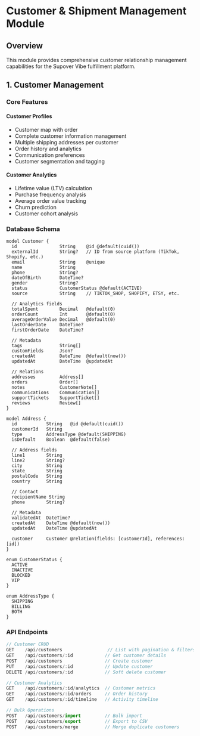 # Customer & Shipment Management Module

## Overview
This module provides comprehensive customer relationship management capabilities for the Supover Vibe fulfillment platform.

## 1. Customer Management

### Core Features

#### Customer Profiles
- Customer map with order
- Complete customer information management
- Multiple shipping addresses per customer
- Order history and analytics
- Communication preferences
- Customer segmentation and tagging

#### Customer Analytics
- Lifetime value (LTV) calculation
- Purchase frequency analysis
- Average order value tracking
- Churn prediction
- Customer cohort analysis

### Database Schema

```prisma
model Customer {
  id                String    @id @default(cuid())
  externalId        String?   // ID from source platform (TikTok, Shopify, etc.)
  email             String    @unique
  name              String
  phone             String?
  dateOfBirth       DateTime?
  gender            String?
  status            CustomerStatus @default(ACTIVE)
  source            String    // TIKTOK_SHOP, SHOPIFY, ETSY, etc.
  
  // Analytics fields
  totalSpent        Decimal   @default(0)
  orderCount        Int       @default(0)
  averageOrderValue Decimal   @default(0)
  lastOrderDate     DateTime?
  firstOrderDate    DateTime?
  
  // Metadata
  tags              String[]
  customFields      Json?
  createdAt         DateTime  @default(now())
  updatedAt         DateTime  @updatedAt
  
  // Relations
  addresses         Address[]
  orders            Order[]
  notes             CustomerNote[]
  communications    Communication[]
  supportTickets    SupportTicket[]
  reviews           Review[]
}

model Address {
  id           String   @id @default(cuid())
  customerId   String
  type         AddressType @default(SHIPPING)
  isDefault    Boolean  @default(false)
  
  // Address fields
  line1        String
  line2        String?
  city         String
  state        String
  postalCode   String
  country      String
  
  // Contact
  recipientName String
  phone        String?
  
  // Metadata
  validatedAt  DateTime?
  createdAt    DateTime @default(now())
  updatedAt    DateTime @updatedAt
  
  customer     Customer @relation(fields: [customerId], references: [id])
}

enum CustomerStatus {
  ACTIVE
  INACTIVE
  BLOCKED
  VIP
}

enum AddressType {
  SHIPPING
  BILLING
  BOTH
}
```

### API Endpoints

```typescript
// Customer CRUD
GET    /api/customers                 // List with pagination & filters
GET    /api/customers/:id            // Get customer details
POST   /api/customers                // Create customer
PUT    /api/customers/:id            // Update customer
DELETE /api/customers/:id            // Soft delete customer

// Customer Analytics
GET    /api/customers/:id/analytics  // Customer metrics
GET    /api/customers/:id/orders     // Order history
GET    /api/customers/:id/timeline   // Activity timeline

// Bulk Operations
POST   /api/customers/import         // Bulk import
POST   /api/customers/export         // Export to CSV
POST   /api/customers/merge          // Merge duplicate customers
```